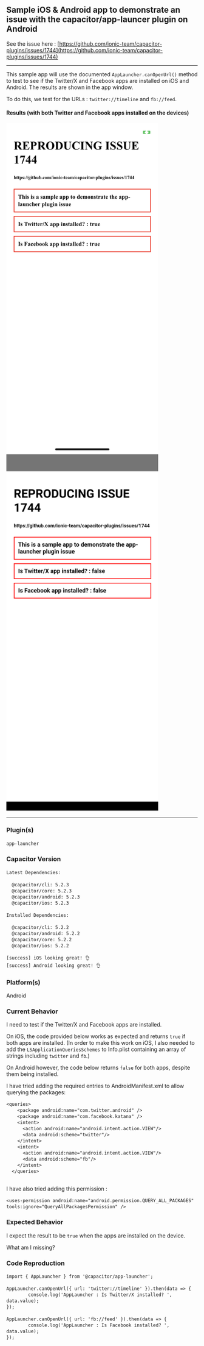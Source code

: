 ## Sample iOS & Android app to demonstrate an issue with the capacitor/app-launcer plugin on Android


See the issue here : [https://github.com/ionic-team/capacitor-plugins/issues/1744](https://github.com/ionic-team/capacitor-plugins/issues/1744)


-----------------

This sample app will use the documented `AppLauncher.canOpenUrl()` method to test to see if the Twitter/X and Facebook apps are installed on iOS and Android.  The results are shown in the app window.


To do this, we test for the URLs : `twitter://timeline`  and `fb://feed`.


#### Results (with both Twitter and Facebook apps installed on the devices)


<img width="400" src="./RESULT-ios.png">

<img width="400" src="./RESULT-android.png">



-----------------

### Plugin(s)

`app-launcher`


### Capacitor Version

```
Latest Dependencies:

  @capacitor/cli: 5.2.3
  @capacitor/core: 5.2.3
  @capacitor/android: 5.2.3
  @capacitor/ios: 5.2.3

Installed Dependencies:

  @capacitor/cli: 5.2.2
  @capacitor/android: 5.2.2
  @capacitor/core: 5.2.2
  @capacitor/ios: 5.2.2

[success] iOS looking great! 👌
[success] Android looking great! 👌
```

### Platform(s)

Android

### Current Behavior

I need to test if the Twitter/X and Facebook apps are installed. 

On iOS, the code provided below works as expected and returns `true` if both apps are installed. 
(In order to make this work on iOS, I also needed to add the `LSApplicationQueriesSchemes` to Info.plist containing an array of strings including `twitter` and `fb`.)

On Android however, the code below returns `false` for both apps, despite them being installed. 

I have tried adding the required entries to AndroidManifest.xml to allow querying the packages: 

```
<queries>
    <package android:name="com.twitter.android" />
    <package android:name="com.facebook.katana" />
    <intent>
      <action android:name="android.intent.action.VIEW"/>
      <data android:scheme="twitter"/>
    </intent>
    <intent>
      <action android:name="android.intent.action.VIEW"/>
      <data android:scheme="fb"/>
    </intent>
  </queries>
  
```

I have also tried adding this permission : 

```
<uses-permission android:name="android.permission.QUERY_ALL_PACKAGES" tools:ignore="QueryAllPackagesPermission" />
```

### Expected Behavior

I expect the result to be `true` when the apps are installed on the device. 

What am I missing? 


### Code Reproduction

```
import { AppLauncher } from '@capacitor/app-launcher';

AppLauncher.canOpenUrl({ url: 'twitter://timeline' }).then(data => {
        console.log('AppLauncher : Is Twitter/X installed? ', data.value);
});

AppLauncher.canOpenUrl({ url: 'fb://feed' }).then(data => {
        console.log('AppLauncher : Is Facebook installed? ', data.value);
});
```



